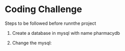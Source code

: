 # Coding Challenge

Steps to be followed before runnthe project


1. Create a database in mysql with name pharmacydb 

2. Change the mysql:
